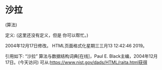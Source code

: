 # 沙拉


(算法)



定义:
(这里还没有定义，但是
你可以帮忙。)








2004年12月17日修改。
HTML页面格式化星期三三月13 12:42:46 2019。



引用如下:
“沙拉”
算法与数据结构词典[在线]，Paul E. Black主编，2004年12月17日。(今天访问)
可从:https://www.nist.gov/dads/HTML/raita.html获得